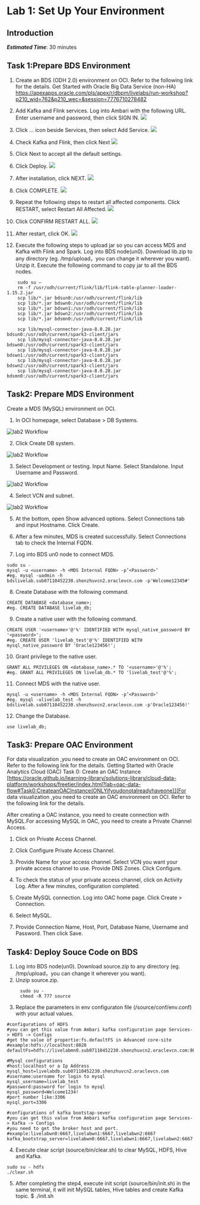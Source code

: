 # Lab 1: Set Up Your Environment

## Introduction



***Estimated Time***: 30 minutes

## Task 1:Prepare BDS Environment
1.	Create an BDS (ODH 2.0) environment on OCI. Refer to the following link for the details.
Get Started with Oracle Big Data Service (non-HA)
[https://apexapps.oracle.com/pls/apex/r/dbpm/livelabs/run-workshop?p210_wid=762&p210_wec=&session=7776710278482
]()

2.  Add Kafka and Flink services. Log into Ambari with the following URL. Enter username and password, then click SIGN IN.
   ![](images/01_lab1_task1_step2.png)
3.  Click … icon beside Services, then select Add Service.
![](images/01_lab1_task1_step3.png)
4.  Check Kafka and Flink, then click Next
![](images/01_lab1_task1_step4.png)
5.  Click Next to accept all the default settings.
6.  Click Deploy.
![](images/01_lab1_task1_step6.png)
7.  After installation, click NEXT.
![](images/01_lab1_task1_step7.png)
8.  Click COMPLETE.
![](images/01_lab1_task1_step8.png)
9.  Repeat the following steps to restart all affected components. Click RESTART, select Restart All Affected.
![](images/01_lab1_task1_step9.png)
10. Click CONFIRM RESTART ALL. 
![](images/01_lab1_task1_step10.png)
11. After restart, click OK.
![](images/01_lab1_task1_step11.png)
12. Execute the following steps to upload jar so you can access MDS and Kafka with Flink and Spark.
    Log into BDS node(un0). Download lib.zip to any directory (eg. /tmp/upload，you can change it wherever you want). Unzip it.
    Execute the following command to copy jar to all the BDS nodes.
```    
    sudo su –
    rm -f /usr/odh/current/flink/lib/flink-table-planner-loader-1.15.2.jar
    scp lib/*.jar bdsun0:/usr/odh/current/flink/lib
    scp lib/*.jar bdswn0:/usr/odh/current/flink/lib
    scp lib/*.jar bdswn1:/usr/odh/current/flink/lib
    scp lib/*.jar bdswn2:/usr/odh/current/flink/lib
    scp lib/*.jar bdsmn0:/usr/odh/current/flink/lib

    scp lib/mysql-connector-java-8.0.28.jar bdsun0:/usr/odh/current/spark3-client/jars
    scp lib/mysql-connector-java-8.0.28.jar bdswn0:/usr/odh/current/spark3-client/jars
    scp lib/mysql-connector-java-8.0.28.jar bdswn1:/usr/odh/current/spark3-client/jars
    scp lib/mysql-connector-java-8.0.28.jar bdswn2:/usr/odh/current/spark3-client/jars
    scp lib/mysql-connector-java-8.0.28.jar bdsmn0:/usr/odh/current/spark3-client/jars
 ```

## Task2: Prepare MDS Environment
Create a MDS (MySQL) environment on OCI.
1. In OCI homepage, select Database > DB Systems.

![lab2 Workflow](/analytics-ai/big-data/analyze-iot-car/workshops/freetier/images/02_lab2_1.png)

2. Click Create DB system.

![lab2 Workflow](/analytics-ai/big-data/analyze-iot-car/workshops/freetier/images/02_lab2_2.png)

3. Select Development or testing. Input Name. Select Standalone. Input Username and Password.

![lab2 Workflow](/analytics-ai/big-data/analyze-iot-car/workshops/freetier/images/02_lab2_3.png)

4. Select VCN and subnet.

![lab2 Workflow](/analytics-ai/big-data/analyze-iot-car/workshops/freetier/images/02_lab2_4.png)

5. At the bottom, open Show advanced options. Select Connections tab and input Hostname. Click Create.

6. After a few minutes, MDS is created successfully. Select Connections tab to check the Internal FQDN.

7. Log into BDS un0 node to connect MDS.
 ```
 sudo su -
mysql -u <username> -h <MDS Internal FQDN> -p’<Password>’
#eg. mysql -uadmin -h bdslivelab.sub07110452230.shenzhuvcn2.oraclevcn.com -p'Welcome12345#'
 ```
8. Create Database with the following command.
 ```
CREATE DATABASE <database_name>;
#eg. CREATE DATABASE livelab_db;
 ```
9. Create a native user with the following command.
 ```
CREATE USER '<username>'@'%' IDENTIFIED WITH mysql_native_password BY '<password>';
#eg. CREATE USER 'livelab_test'@'%' IDENTIFIED WITH mysql_native_password BY 'Oracle123456!';
 ```
10.	Grant privilege to the native user.
 ```
GRANT ALL PRIVILEGES ON <database_name>.* TO '<username>'@'%';
#eg. GRANT ALL PRIVILEGES ON livelab_db.* TO 'livelab_test'@'%';
 ```
11.	Connect MDS with the native user.
 ```
mysql -u <username> -h <MDS Internal FQDN> -p’<Password>’
#eg. mysql -ulivelab_test -h bdslivelab.sub07110452230.shenzhuvcn2.oraclevcn.com -p'Oracle123456!'
 ```
12. Change the Database.
 ```
use livelab_db;
 ```
## Task3: Prepare OAC Environment
For data visualization ,you need to create an OAC environment on OCI. Refer to the following link for the details.
Getting Started with Oracle Analytics Cloud (OAC)
Task 0: Create an OAC Instance
[https://oracle.github.io/learning-library/solutions-library/cloud-data-platform/workshops/freetier/index.html?lab=oac-data-flow#Task0:CreateanOACInstance(ONLYifyoudonotalreadyhaveone)](For data visualization ,you need to create an OAC environment on OCI. Refer to the following link for the details.

After creating a OAC instance, you need to create connection with MySQL.For accessing MySQL in OAC, you need to create a Private Channel Access.

1.	Click on Private Access Channel.

2.	Click Configure Private Access Channel.

3.	Provide Name for your access channel. Select VCN you want your private access channel to use. Provide DNS Zones. Click Configure.

4.	 To check the status of your private access channel, click on Activity Log. After a few minutes, configuration completed.

5.	Create MySQL connection. Log into OAC home page. Click Create > Connection.

6.	Select MySQL.

7.	Provide Connection Name, Host, Port, Database Name, Username and Password. Then click Save.


## Task4: Deploy Souce Code on BDS
1.	Log into BDS node(un0). Download source.zip to any directory (eg. /tmp/upload，you can change it wherever you want).
2.	Unzip source.zip.
 ```
      sudo su -
      chmod -R 777 source
 ```
3.	Replace the parameters in env configuraton file (/source/conf/env.conf) with your actual values.
 ```
#configurations of HDFS
#you can get this value from Ambari kafka configuration page Services-> HDFS -> Configs
#get the value of propertie:fs.defaultFS in Advanced core-site
#example:hdfs://localhost:8020
defaultFs=hdfs://livelabmn0.sub07110452230.shenzhuvcn2.oraclevcn.com:8020

#Mysql configurations
#host:localhost or a Ip Address
mysql_host=livelabdb.sub07110452230.shenzhuvcn2.oraclevcn.com
#username:username for login to mysql
mysql_username=livelab_test
#password:password for login to mysql
mysql_password=Welcome1234!
#port number like:3306
mysql_port=3306

#configurations of kafka bootstap-sever
#you can get this value from Ambari kafka configuration page Services-> Kafka -> Configs
#you need to get the broker host and port.
#example:livelabwn0:6667,livelabwn1:6667,livelabwn2:6667
kafka_bootstrap_server=livelabwn0:6667,livelabwn1:6667,livelabwn2:6667

 ```
4.	Execute clear script (source/bin/clear.sh) to clear MySQL, HDFS, Hive and Kafka.
 ```
sudo su - hdfs
./clear.sh
 ```
5.	After completing the step4, execute init script (source/bin/init.sh) in the same terminal, it will init MySQL tables, Hive tables and create Kafka topic.
      $ ./init.sh